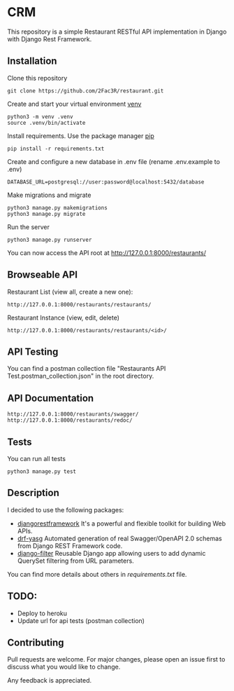 # CRM

This repository is a simple Restaurant RESTful API implementation in Django with Django Rest Framework.

## Installation

Clone this repository

    git clone https://github.com/2Fac3R/restaurant.git

Create and start your virtual environment [venv](https://docs.python.org/3/library/venv.html)

    python3 -m venv .venv
    source .venv/bin/activate

Install requirements. Use the package manager [pip](https://pip.pypa.io/en/stable/)

    pip install -r requirements.txt

Create and configure a new database in .env file (rename .env.example to .env)

    DATABASE_URL=postgresql://user:password@localhost:5432/database

Make migrations and migrate

    python3 manage.py makemigrations
    python3 manage.py migrate

Run the server

    python3 manage.py runserver

You can now access the API root at http://127.0.0.1:8000/restaurants/

## Browseable API

Restaurant List (view all, create a new one):

    http://127.0.0.1:8000/restaurants/restaurants/

Restaurant Instance (view, edit, delete)

    http://127.0.0.1:8000/restaurants/restaurants/<id>/

## API Testing

You can find a postman collection file "Restaurants API Test.postman_collection.json" in the root directory.

## API Documentation

    http://127.0.0.1:8000/restaurants/swagger/
    http://127.0.0.1:8000/restaurants/redoc/

## Tests

You can run all tests

    python3 manage.py test

## Description

I decided to use the following packages:

- [djangorestframework](https://www.django-rest-framework.org/) It's a powerful and flexible toolkit for building Web APIs.
- [drf-yasg](https://drf-yasg.readthedocs.io/en/stable/) Automated generation of real Swagger/OpenAPI 2.0 schemas from Django REST Framework code.
- [django-filter](https://django-filter.readthedocs.io/en/stable/) Reusable Django app allowing users to add dynamic QuerySet filtering from URL parameters.

You can find more details about others in _requirements.txt_ file.

## TODO:

- Deploy to heroku
- Update url for api tests (postman collection)

## Contributing

Pull requests are welcome. For major changes, please open an issue first to discuss what you would like to change.

Any feedback is appreciated.
